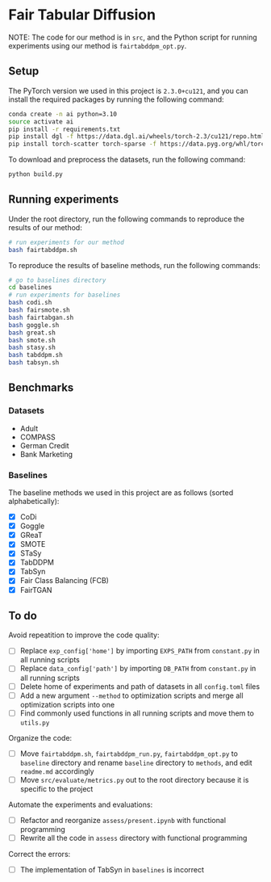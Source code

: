 # Fair Tabular Diffusion

NOTE: The code for our method is in `src`, and the Python script for running experiments using our method is `fairtabddpm_opt.py`.

## Setup

The PyTorch version we used in this project is `2.3.0+cu121`, and you can install the required packages by running the following command:

```bash
conda create -n ai python=3.10
source activate ai
pip install -r requirements.txt
pip install dgl -f https://data.dgl.ai/wheels/torch-2.3/cu121/repo.html
pip install torch-scatter torch-sparse -f https://data.pyg.org/whl/torch-2.3.0+cu121.html
```

To download and preprocess the datasets, run the following command:

```bash
python build.py
```

## Running experiments

Under the root directory, run the following commands to reproduce the results of our method:

```bash
# run experiments for our method
bash fairtabddpm.sh
```

To reproduce the results of baseline methods, run the following commands:

```bash
# go to baselines directory
cd baselines
# run experiments for baselines
bash codi.sh
bash fairsmote.sh
bash fairtabgan.sh
bash goggle.sh
bash great.sh
bash smote.sh
bash stasy.sh
bash tabddpm.sh
bash tabsyn.sh
```

## Benchmarks

### Datasets

- Adult
- COMPASS
- German Credit
- Bank Marketing

### Baselines

The baseline methods we used in this project are as follows (sorted alphabetically):

- [X] CoDi
- [X] Goggle
- [X] GReaT
- [X] SMOTE
- [X] STaSy
- [X] TabDDPM
- [X] TabSyn
- [X] Fair Class Balancing (FCB)
- [X] FairTGAN

## To do

Avoid repeatition to improve the code quality:

- [ ] Replace `exp_config['home']` by importing `EXPS_PATH` from `constant.py` in all running scripts
- [ ] Replace `data_config['path']` by importing `DB_PATH` from `constant.py` in all running scripts
- [ ] Delete home of experiments and path of datasets in all `config.toml` files
- [ ] Add a new argument `--method` to optimization scripts and merge all optimization scripts into one
- [ ] Find commonly used functions in all running scripts and move them to `utils.py`

Organize the code:

- [ ] Move `fairtabddpm.sh`, `fairtabddpm_run.py`, `fairtabddpm_opt.py` to `baseline` directory and rename `baseline` directory to `methods`, and edit `readme.md` accordingly
- [ ] Move `src/evaluate/metrics.py` out to the root directory because it is specific to the project

Automate the experiments and evaluations:

- [ ] Refactor and reorganize `assess/present.ipynb` with functional programming
- [ ] Rewrite all the code in `assess` directory with functional programming

Correct the errors:

- [ ] The implementation of TabSyn in `baselines` is incorrect
